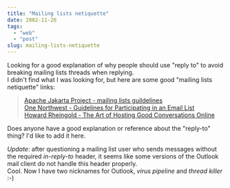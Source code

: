 ```yaml
---
title: "Mailing lists netiquette"
date: 2002-11-26
tags: 
  - "web"
  - "post"
slug: mailing-lists-netiquette
---
```


Looking for a good explanation of why people should use "reply to" to avoid breaking mailing lists threads when replying.  
I didn't find what I was looking for, but here are some good "mailing lists netiquette" links:  

> [Apache Jakarta Project - mailing lists guildelines](http://jakarta.apache.org/site/mail.html)  
> [One Northwest - Guidelines for Participating in an Email List](http://www.onenw.org/bin/page.cfm?pageid=32)  
> [Howard Rheingold - The Art of Hosting Good Conversations Online](http://www.rheingold.com/texts/artonlinehost.html)  

Does anyone have a good explanation or reference about the "reply-to" thing? I'd like to add it here.  

_Update_: after questioning a mailing list user who sends messages without the required _in-reply-to_ header, it seems like some versions of the Outlook mail client do not handle this header properly.  
Cool. Now I have two nicknames for Outlook, _virus pipeline_ and _thread killer_ :-)
